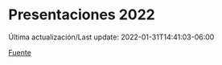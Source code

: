 # Presentaciones 2022

Última actualización/Last update: 2022-01-31T14:41:03-06:00

 [Fuente](https://www.gob.mx/salud/documentos/presentaciones-2022)
